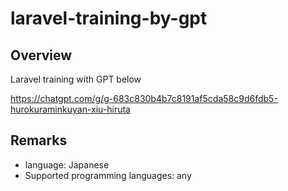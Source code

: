 # laravel-training-by-gpt

## Overview

Laravel training with GPT below

https://chatgpt.com/g/g-683c830b4b7c8191af5cda58c9d6fdb5-hurokuraminkuyan-xiu-hiruta

## Remarks

- language: Japanese
- Supported programming languages: any
